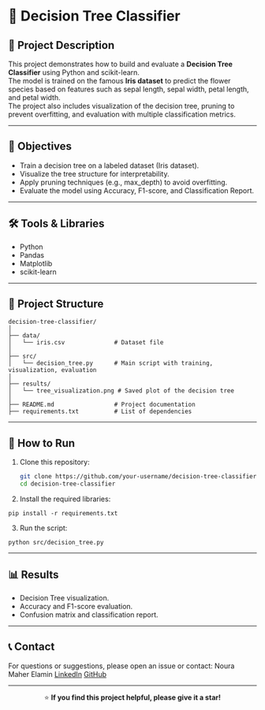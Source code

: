 # 🌳 Decision Tree Classifier  

## 📌 Project Description  
This project demonstrates how to build and evaluate a **Decision Tree Classifier** using Python and scikit-learn.  
The model is trained on the famous **Iris dataset** to predict the flower species based on features such as sepal length, sepal width, petal length, and petal width.  
The project also includes visualization of the decision tree, pruning to prevent overfitting, and evaluation with multiple classification metrics.  

---

## 🎯 Objectives  
- Train a decision tree on a labeled dataset (Iris dataset).  
- Visualize the tree structure for interpretability.  
- Apply pruning techniques (e.g., max_depth) to avoid overfitting.  
- Evaluate the model using Accuracy, F1-score, and Classification Report.  

---

## 🛠️ Tools & Libraries  
- Python  
- Pandas  
- Matplotlib  
- scikit-learn  

---

## 📂 Project Structure  
```
decision-tree-classifier/
│
├── data/
│   └── iris.csv              # Dataset file
│
├── src/
│   └── decision_tree.py      # Main script with training, visualization, evaluation
│
├── results/
│   └── tree_visualization.png # Saved plot of the decision tree
│
├── README.md                 # Project documentation
├── requirements.txt          # List of dependencies
```

---

## 🚀 How to Run  

1. Clone this repository:  
   ```bash
   git clone https://github.com/your-username/decision-tree-classifier.git
   cd decision-tree-classifier 
   ```
2. Install the required libraries:
```
pip install -r requirements.txt
```
3. Run the script:
```
python src/decision_tree.py
```
---

## 📊 Results
- Decision Tree visualization.
- Accuracy and F1-score evaluation.
- Confusion matrix and classification report.

---

## 📞 Contact

For questions or suggestions, please open an issue or contact:
Noura Maher Elamin
[LinkedIn](https://www.linkedin.com/in/nouramaher/)
[GitHub](https://github.com/NouraMaher)

---

<div align="center">

⭐️ **If you find this project helpful, please give it a star!**

</div>
